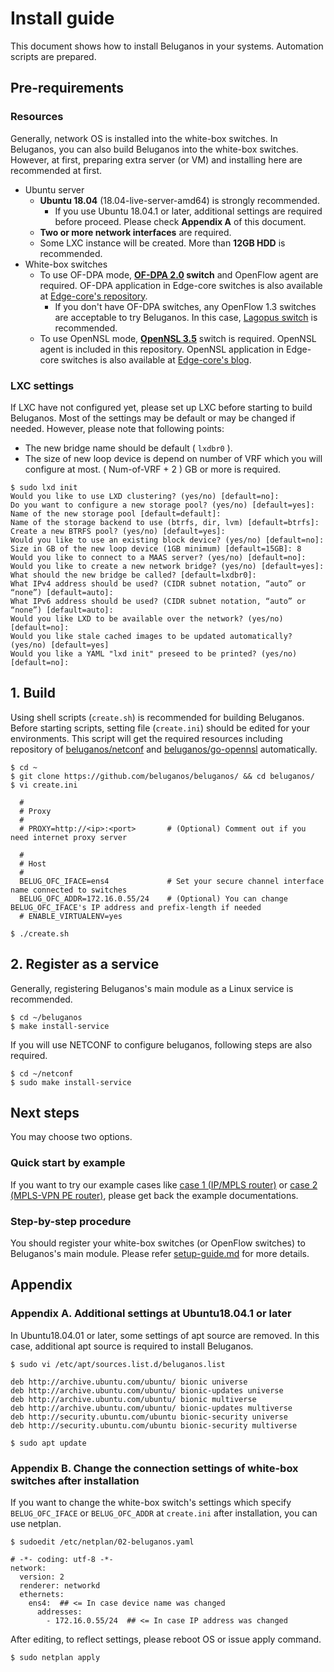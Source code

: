 # Install guide
This document shows how to install Beluganos in your systems. Automation scripts are prepared.

## Pre-requirements

### Resources
Generally, network OS is installed into the white-box switches. In Beluganos, you can also build Beluganos into the white-box switches. However, at first, preparing extra server (or VM) and installing here are recommended at first.

- Ubuntu server
	- **Ubuntu 18.04** (18.04-live-server-amd64) is strongly recommended.
	    - If you use Ubuntu 18.04.1 or later, additional settings are required before proceed. Please check **Appendix A** of this document.
	- **Two or more network interfaces** are required.
	- Some LXC instance will be created. More than **12GB HDD** is recommended.
- White-box switches
	- To use OF-DPA mode, **[OF-DPA 2.0](https://github.com/Broadcom-Switch/of-dpa/) switch** and OpenFlow agent are required. OF-DPA application in Edge-core switches is also available at [Edge-core's repository](https://github.com/edge-core/beluganos-forwarding-app).
		- If you don't have OF-DPA switches, any OpenFlow 1.3 switches are acceptable to try Beluganos. In this case, [Lagopus switch](http://www.lagopus.org/) is recommended.
	- To use OpenNSL mode, **[OpenNSL 3.5](https://github.com/Broadcom-Switch/OpenNSL)** switch is required. OpenNSL agent is included in this repository. OpenNSL application in Edge-core switches is also available at [Edge-core's blog](https://support.edge-core.com/hc/en-us/sections/360002115754-OpenNSL).

### LXC settings

If LXC have not configured yet, please set up LXC before starting to build Beluganos. Most of the settings may be default or may be changed if needed. However, please note that following points:

- The new bridge name should be default ( `lxdbr0` ).
- The size of new loop device is depend on number of VRF which you will configure at most. ( Num-of-VRF + 2 ) GB or more is required.

```
$ sudo lxd init
Would you like to use LXD clustering? (yes/no) [default=no]:
Do you want to configure a new storage pool? (yes/no) [default=yes]:
Name of the new storage pool [default=default]:
Name of the storage backend to use (btrfs, dir, lvm) [default=btrfs]:
Create a new BTRFS pool? (yes/no) [default=yes]:
Would you like to use an existing block device? (yes/no) [default=no]:
Size in GB of the new loop device (1GB minimum) [default=15GB]: 8
Would you like to connect to a MAAS server? (yes/no) [default=no]:
Would you like to create a new network bridge? (yes/no) [default=yes]:
What should the new bridge be called? [default=lxdbr0]:
What IPv4 address should be used? (CIDR subnet notation, “auto” or “none”) [default=auto]:
What IPv6 address should be used? (CIDR subnet notation, “auto” or “none”) [default=auto]:
Would you like LXD to be available over the network? (yes/no) [default=no]:
Would you like stale cached images to be updated automatically? (yes/no) [default=yes]
Would you like a YAML "lxd init" preseed to be printed? (yes/no) [default=no]:
```

## 1. Build
Using shell scripts (`create.sh`) is recommended for building Beluganos. Before starting scripts, setting file (`create.ini`) should be edited for your environments. This script will get the required resources including repository of [beluganos/netconf](https://github.com/beluganos/netconf) and [beluganos/go-opennsl](https://github.com/beluganos/go-opennsl) automatically.

```
$ cd ~
$ git clone https://github.com/beluganos/beluganos/ && cd beluganos/
$ vi create.ini

  #
  # Proxy
  #
  # PROXY=http://<ip>:<port>       # (Optional) Comment out if you need internet proxy server

  #
  # Host
  #
  BELUG_OFC_IFACE=ens4             # Set your secure channel interface name connected to switches
  BELUG_OFC_ADDR=172.16.0.55/24    # (Optional) You can change BELUG_OFC_IFACE's IP address and prefix-length if needed
  # ENABLE_VIRTUALENV=yes

$ ./create.sh
```

## 2. Register as a service

Generally, registering Beluganos's main module as a Linux service is recommended.

```
$ cd ~/beluganos
$ make install-service
```

If you will use NETCONF to configure beluganos, following steps are also required.

```
$ cd ~/netconf
$ sudo make install-service
```

## Next steps

You may choose two options.

### Quick start by example
If you want to try our example cases like [case 1 (IP/MPLS router)](example/case1/case1.md) or [case 2 (MPLS-VPN PE router)](example/case2/case2.md), please get back the example documentations.

### Step-by-step procedure
You should register your white-box switches (or OpenFlow switches) to Beluganos's main module. Please refer [setup-guide.md](setup-guide.md) for more details.


## Appendix
### Appendix A. Additional settings at Ubuntu18.04.1 or later

In Ubuntu18.04.01 or later, some settings of apt source are removed. In this case, additional apt source is required to install Beluganos.

```
$ sudo vi /etc/apt/sources.list.d/beluganos.list

deb http://archive.ubuntu.com/ubuntu/ bionic universe
deb http://archive.ubuntu.com/ubuntu/ bionic-updates universe
deb http://archive.ubuntu.com/ubuntu/ bionic multiverse
deb http://archive.ubuntu.com/ubuntu/ bionic-updates multiverse
deb http://security.ubuntu.com/ubuntu bionic-security universe
deb http://security.ubuntu.com/ubuntu bionic-security multiverse

$ sudo apt update
```

### Appendix B. Change the connection settings of white-box switches after installation

If you want to change the white-box switch's settings which specify `BELUG_OFC_IFACE` or `BELUG_OFC_ADDR` at `create.ini` after installation, you can use netplan.

```
$ sudoedit /etc/netplan/02-beluganos.yaml

# -*- coding: utf-8 -*-
network:
  version: 2
  renderer: networkd
  ethernets:
    ens4:  ## <= In case device name was changed
      addresses:
        - 172.16.0.55/24  ## <= In case IP address was changed

```

After editing, to reflect settings, please reboot OS or issue apply command.

```
$ sudo netplan apply
```
